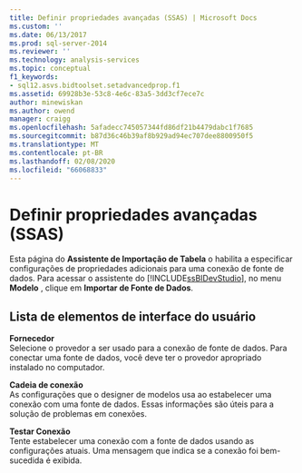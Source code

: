 ```yaml
---
title: Definir propriedades avançadas (SSAS) | Microsoft Docs
ms.custom: ''
ms.date: 06/13/2017
ms.prod: sql-server-2014
ms.reviewer: ''
ms.technology: analysis-services
ms.topic: conceptual
f1_keywords:
- sql12.asvs.bidtoolset.setadvancedprop.f1
ms.assetid: 69928b3e-53c8-4e6c-83a5-3dd3cf7ece7c
author: minewiskan
ms.author: owend
manager: craigg
ms.openlocfilehash: 5afadecc745057344fd86df21b4479dabc1f7685
ms.sourcegitcommit: b87d36c46b39af8b929ad94ec707dee8800950f5
ms.translationtype: MT
ms.contentlocale: pt-BR
ms.lasthandoff: 02/08/2020
ms.locfileid: "66068833"
---
```

# <a name="set-advanced-properties-ssas"></a>Definir propriedades avançadas (SSAS)
  Esta página do **Assistente de Importação de Tabela** o habilita a especificar configurações de propriedades adicionais para uma conexão de fonte de dados. Para acessar o assistente do [!INCLUDE[ssBIDevStudio](../includes/ssbidevstudio-md.md)], no menu **Modelo** , clique em **Importar de Fonte de Dados**.  
  
## <a name="uielement-list"></a>Lista de elementos de interface do usuário  
 **Fornecedor**  
 Selecione o provedor a ser usado para a conexão de fonte de dados. Para conectar uma fonte de dados, você deve ter o provedor apropriado instalado no computador.  
  
 **Cadeia de conexão**  
 As configurações que o designer de modelos usa ao estabelecer uma conexão com uma fonte de dados. Essas informações são úteis para a solução de problemas em conexões.  
  
 **Testar Conexão**  
 Tente estabelecer uma conexão com a fonte de dados usando as configurações atuais. Uma mensagem que indica se a conexão foi bem-sucedida é exibida.  
  
  
